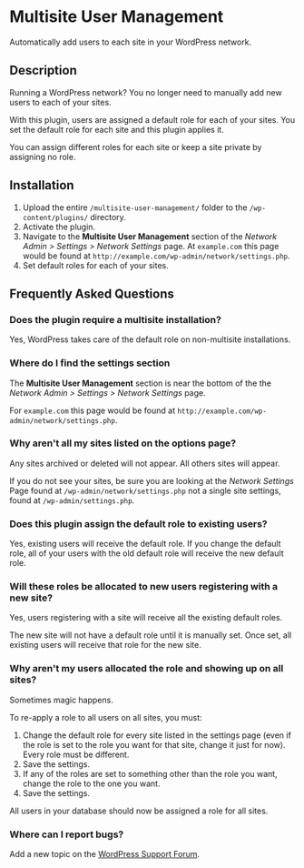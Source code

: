 # Multisite User Management

Automatically add users to each site in your WordPress network.

## Description

Running a WordPress network? You no longer need to manually add new users to each of your sites.

With this plugin, users are assigned a default role for each of your sites. You set the default role for each site and this plugin applies it. 

You can assign different roles for each site or keep a site private by assigning no role.

## Installation

1. Upload the entire `/multisite-user-management/` folder to the `/wp-content/plugins/` directory.
1. Activate the plugin.
1. Navigate to the **Multisite User Management** section of the *Network Admin > Settings > Network Settings* page. At `example.com` this page would be found at `http://example.com/wp-admin/network/settings.php`.
1. Set default roles for each of your sites.

## Frequently Asked Questions

### Does the plugin require a multisite installation?

Yes, WordPress takes care of the default role on non-multisite installations.

### Where do I find the settings section

The **Multisite User Management** section is near the bottom of the the *Network Admin > Settings > Network Settings* page. 

For `example.com` this page would be found at `http://example.com/wp-admin/network/settings.php`.

### Why aren't all my sites listed on the options page?

Any sites archived or deleted will not appear. All others sites will appear. 

If you do not see your sites, be sure you are looking at the *Network Settings* Page found at `/wp-admin/network/settings.php` not a single site settings, found at `/wp-admin/settings.php`.

### Does this plugin assign the default role to existing users?

Yes, existing users will receive the default role. If you change the default role, all of your users with the old default role will receive the new default role.

### Will these roles be allocated to new users registering with a new site?

Yes, users registering with a site will receive all the existing default roles. 

The new site will not have a default role until it is manually set. Once set, all existing users will receive that role for the new site.

### Why aren't my users allocated the role and showing up on all sites?

Sometimes magic happens. 

To re-apply a role to all users on all sites, you must:

1. Change the default role for every site listed in the settings page (even if the role is set to the role you want for that site, change it just for now). Every role must be different.
1. Save the settings.
1. If any of the roles are set to something other than the role you want, change the role to the one you want.
1. Save the settings.

All users in your database should now be assigned a role for all sites.

### Where can I report bugs?

Add a new topic on the [WordPress Support Forum](http://wordpress.org/tags/multisite-user-management).
